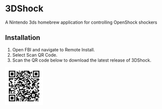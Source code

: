 # 3DShock
A Nintendo 3ds homebrew application for controlling OpenShock shockers

## Installation
1. Open FBI and navigate to Remote Install.
2. Select Scan QR Code.
3. Scan the QR code below to download the latest release of 3DShock.

![3DShock Latest Release](3dshock-latest-release.png)